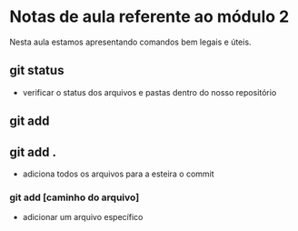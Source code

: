 # Notas de aula referente ao módulo 2

Nesta aula estamos apresentando comandos bem legais e úteis.

## git status

* verificar o status dos arquivos e pastas dentro do nosso repositório

## git add

## git add .

* adiciona todos os arquivos para a esteira o commit

### git add [caminho do arquivo]

* adicionar um arquivo específico

### 
